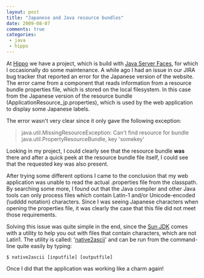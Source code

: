 ```yaml
---
layout: post
title: "Japanese and Java resource bundles"
date: 2009-08-07
comments: true
categories:
 - java
 - hippo
---
```



At <a href="http://www.onehippo.com/">Hippo</a> we have a project, which is build with <a href="http://en.wikipedia.org/wiki/JavaServer_Faces">Java Server Faces</a>, for which I occasionally do some maintenance. A while ago I had an issue in our JIRA bug tracker that reported an error for the Japanese version of the website. The error came from a component that reads information from a resource bundle properties file, which is stored on the local filesystem. In this case from the Japanese version of the resource bundle (ApplicationResource_jp.properties), which is used by the web application to display some Japanese labels.

The error wasn't very clear since it only gave the following exception:

<blockquote>java.util.MissingResourceException:
Can't find resource for bundle java.util.PropertyResourceBundle, key 'somekey'
</blockquote>

Looking in my project, I could clearly see that the resource bundle <span style="font-weight: bold;">was</span> there and after a quick peek at the resource bundle file itself, I could see that the requested key was also present.

After trying some different options I came to the conclusion that my web application was unable to read the actual .properties file from the classpath. By searching some more, I found out that the Java compiler and other Java tools can only process files which contain Latin-1 and/or Unicode-encoded (\udddd notation) characters. Since I was seeing Japanese characters when opening the properties file, it was clearly the case that this file did not meet those requirements.

Solving this issue was quite simple in the end, since the <a href="http://java.sun.com/javase/6/">Sun JDK</a> comes with a utility to help you out with files that contain characters, which are not Latin1. The utility is called: '<a href="http://java.sun.com/javase/6/docs/technotes/tools/windows/native2ascii.html">native2ascii</a>' and can be run from the command-line quite easily by typing:

<code>$ native2ascii [inputfile] [outputfile]</code>

Once I did that the application was working like a charm again!
